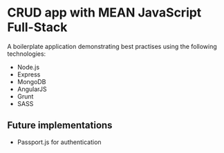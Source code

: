 CRUD app with MEAN JavaScript Full-Stack
==============

A boilerplate application demonstrating best practises using the following technologies:
- Node.js
- Express
- MongoDB
- AngularJS
- Grunt
- SASS

Future implementations
--------------
- Passport.js for authentication
